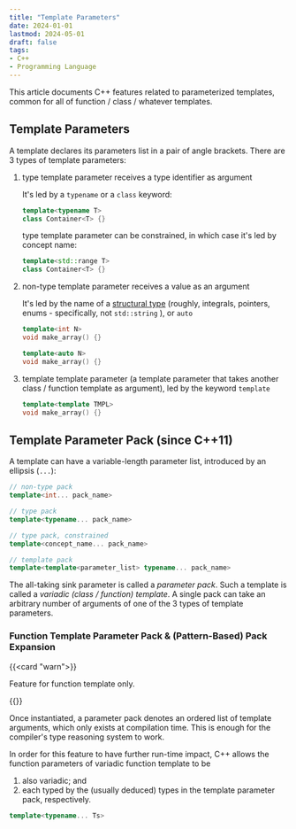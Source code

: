 ```yaml
---
title: "Template Parameters"
date: 2024-01-01
lastmod: 2024-05-01
draft: false
tags:
- C++
- Programming Language
---
```


This article documents C++ features related to parameterized templates, common for all of function / class / whatever templates.

## Template Parameters

A template declares its parameters list in a pair of angle brackets. There are 3 types of template parameters:
1. type template parameter receives a type identifier as argument

    It's led by a `typename` or a `class` keyword:

    ```c++
    template<typename T>
    class Container<T> {}
    ```

    type template parameter can be constrained, in which case it's led by concept name:

    ```c++
    template<std::range T>
    class Container<T> {}
    ```

2. non-type template parameter receives a value as an argument

    It's led by the name of a [structural type](https://en.cppreference.com/w/cpp/language/template_parameters#Non-type_template_parameter) (roughly, integrals, pointers, enums - specifically, not `std::string` ), or `auto`

    ```c++
    template<int N>
    void make_array() {}

    template<auto N>
    void make_array() {}
    ```

3. template template parameter (a template parameter that takes another class / function template as argument), led by the keyword `template`

    ```c++
    template<template TMPL>
    void make_array() {}
    ```

## Template Parameter Pack (since C++11)

A template can have a variable-length parameter list, introduced by an ellipsis (`...`):

```c++
// non-type pack
template<int... pack_name>

// type pack
template<typename... pack_name>

// type pack, constrained
template<concept_name... pack_name>

// template pack
template<template<parameter_list> typename... pack_name>
```

The all-taking sink parameter is called a *parameter pack*. Such a template is called a *variadic (class / function) template*.
A single pack can take an arbitrary number of arguments of one of the 3 types of template parameters.

### Function Template Parameter Pack & (Pattern-Based) Pack Expansion

{{<card "warn">}}

Feature for function template only.

{{</card>}}

Once instantiated, a parameter pack denotes an ordered list of template arguments, which only exists at compilation time.
This is enough for the compiler's type reasoning system to work.

In order for this feature to have further run-time impact, C++ allows the function parameters of variadic function template to be
1. also variadic; and
2. each typed by the (usually deduced) types in the template parameter pack, respectively.

```c++
template<typename... Ts>
